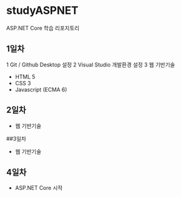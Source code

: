 # studyASPNET
ASP.NET Core 학습 리포지토리

## 1일차
1 Git / Github Desktop 설정
2 Visual Studio 개발환경 설정
3 웹 기반기술
 - HTML 5 
 - CSS 3
 - Javascript (ECMA 6)
 
 ## 2일차
 - 웹 기반기술
 
  
 ##3일차
 - 웹 기반기술
 
 
 ## 4일차
 - ASP.NET Core 시작